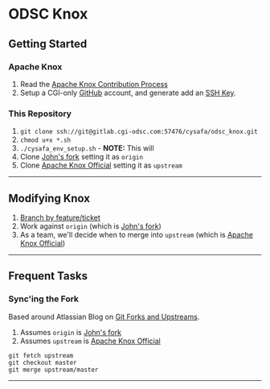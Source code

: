 # ODSC Knox

## Getting Started

### Apache Knox
 1. Read the [Apache Knox Contribution Process](https://cwiki.apache.org/confluence/display/KNOX/Contribution+Process)
 2. Setup a CGI-only [GitHub](https://github.com) account, and generate add an [SSH Key](https://help.github.com/articles/generating-an-ssh-key/).

### This Repository
 1. `git clone ssh://git@gitlab.cgi-odsc.com:57476/cysafa/odsc_knox.git`
 2. `chmod u+x *.sh`
 3. `./cysafa_env_setup.sh` - **NOTE:** This will
   1. Clone [John's fork](https://github.com/mcparlandjcgi/knox) setting it as  `origin`
   2. Clone [Apache Knox Official](git@github.com:apache/knox.git) setting it as `upstream`

---

## Modifying Knox
 1. [Branch by feature/ticket](https://www.atlassian.com/git/tutorials/comparing-workflows/feature-branch-workflow)
 2. Work against `origin` (which is [John's fork](https://github.com/mcparlandjcgi/knox))
 3. As a team, we'll decide when to merge into `upstream` (which is [Apache Knox Official](git@github.com:apache/knox.git))

---

## Frequent Tasks

### Sync'ing the Fork
Based around Atlassian Blog on [Git Forks and Upstreams](http://blogs.atlassian.com/2013/07/git-upstreams-forks/).
 1. Assumes `origin` is [John's fork](https://github.com/mcparlandjcgi/knox)
 1. Assumes `upstream` is [Apache Knox Official](git@github.com:apache/knox.git)
```
git fetch upstream
git checkout master
git merge upstream/master
```

---
